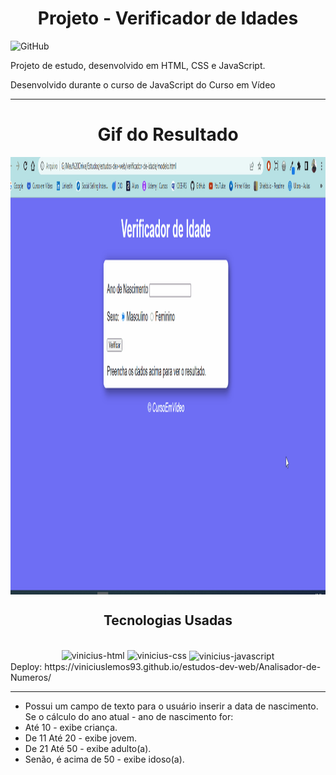 <h1 align="center">Projeto - Verificador de Idades</h1>

![GitHub](https://img.shields.io/github/license/viniciuslemos93/estudos-dev-web)

Projeto de estudo, desenvolvido em HTML, CSS e JavaScript.

Desenvolvido durante o curso de JavaScript do Curso em Vídeo
<hr>

<h1 align="center">Gif do Resultado</h1>
<div align="center">
<img align="center" alt="Design do site" height="700" width="800" src="gif-projeto-verifica-idade.gif">
</div>
<h2 align="center">Tecnologias Usadas</h2>
<div align="center">
     <div style="display: inline_block margin-left:auto margin-rigth:auto"><br>
        <img align="lef" alt="vinicius-html" height="40 widht="50" src="https://cdn.jsdelivr.net/gh/devicons/devicon/icons/html5/html5-plain-wordmark.svg" />
        <img align="lef" alt="vinicius-css" height="40 widht="50" src="https://cdn.jsdelivr.net/gh/devicons/devicon/icons/css3/css3-plain-wordmark.svg" />
       <img align="center" alt="vinicius-javascript" height="40 widht="50" src="https://cdn.jsdelivr.net/gh/devicons/devicon/icons/javascript/javascript-plain.svg" />       
    </div>
</div>
Deploy: https://viniciuslemos93.github.io/estudos-dev-web/Analisador-de-Numeros/

<hr>

- Possui um campo de texto para o usuário inserir a data de nascimento.
Se o cálculo do ano atual - ano de nascimento for:
- Até 10 - exibe criança.
- De 11 Até 20 - exibe jovem.
- De 21 Até 50 - exibe adulto(a).
- Senão, é acima de 50 - exibe idoso(a).
